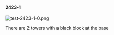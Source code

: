 #### 2423-1
![test-2423-1-0.png](https://github.com/lil-lab/nlvr/raw/master/nlvr/test/images/1/test-2423-1-0.png "test-2423-1-0.png")

There are 2 towers with a black block at the base